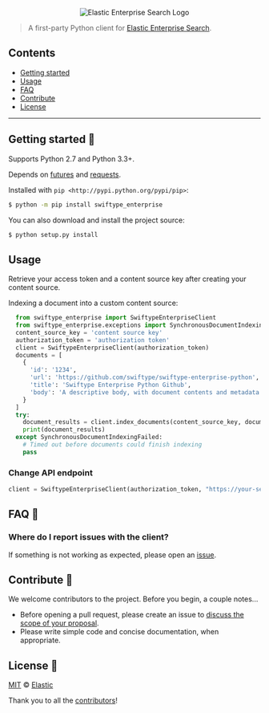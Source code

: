 <p align="center"><img src="https://github.com/swiftype/swiftype-enterprise-python/blob/master/logo-enterprise-search.png?raw=true" alt="Elastic Enterprise Search Logo"></p>

> A first-party Python client for [Elastic Enterprise Search](https://www.elastic.co/solutions/enterprise-search).

## Contents

+ [Getting started](#getting-started-)
+ [Usage](#usage)
+ [FAQ](#faq-)
+ [Contribute](#contribute-)
+ [License](#license-)

***

## Getting started 🐣

Supports Python 2.7 and Python 3.3+.

Depends on [futures](https://github.com/PythonCharmers/python-future) and [requests](https://github.com/requests/requests).

Installed with
`pip <http://pypi.python.org/pypi/pip>`:

```bash
$ python -m pip install swiftype_enterprise
```

You can also download and install the project source:

```bash
$ python setup.py install
```

## Usage

Retrieve your access token and a content source key after creating your content source.

Indexing a document into a custom content source:

```python
  from swiftype_enterprise import SwiftypeEnterpriseClient
  from swiftype_enterprise.exceptions import SynchronousDocumentIndexingFailed
  content_source_key = 'content source key'
  authorization_token = 'authorization token'
  client = SwiftypeEnterpriseClient(authorization_token)
  documents = [
    {
      'id': '1234',
      'url': 'https://github.com/swiftype/swiftype-enterprise-python',
      'title': 'Swiftype Enterprise Python Github',
      'body': 'A descriptive body, with document contents and metadata'
    }
  ]
  try:
    document_results = client.index_documents(content_source_key, documents, timeout=10, delay=2)
    print(document_results)
  except SynchronousDocumentIndexingFailed:
    # Timed out before documents could finish indexing
    pass
```

### Change API endpoint

```python
client = SwiftypeEnterpriseClient(authorization_token, "https://your-server.example.com/api/v1/ent")
```

## FAQ 🔮

### Where do I report issues with the client?

If something is not working as expected, please open an [issue](https://github.com/swiftype/swiftype-enterprise-python/issues/new).

## Contribute 🚀

We welcome contributors to the project. Before you begin, a couple notes...

+ Before opening a pull request, please create an issue to [discuss the scope of your proposal](https://github.com/swiftype/swiftype-enterprise-python/issues).
+ Please write simple code and concise documentation, when appropriate.

## License 📗

[MIT](https://github.com/swiftype/swiftype-enterprise-python/blob/master/LICENSE) © [Elastic](https://github.com/elastic)

Thank you to all the [contributors](https://github.com/swiftype/swiftype-enterprise-python/graphs/contributors)!
